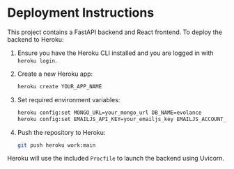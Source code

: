 # Deployment Instructions

This project contains a FastAPI backend and React frontend. To deploy the backend to Heroku:

1. Ensure you have the Heroku CLI installed and you are logged in with `heroku login`.
2. Create a new Heroku app:

   ```bash
   heroku create YOUR_APP_NAME
   ```

3. Set required environment variables:

   ```bash
   heroku config:set MONGO_URL=your_mongo_url DB_NAME=evolance
   heroku config:set EMAILJS_API_KEY=your_emailjs_key EMAILJS_ACCOUNT_ID=your_emailjs_account
   ```

4. Push the repository to Heroku:

   ```bash
   git push heroku work:main
   ```

Heroku will use the included `Procfile` to launch the backend using Uvicorn.

